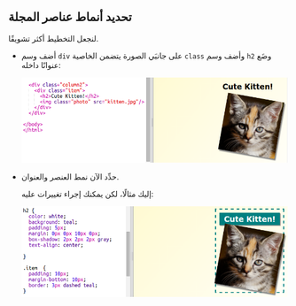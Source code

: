 ## تحديد أنماط عناصر المجلة

لنجعل التخطيط أكثر تشويقًا.



+ أضف وسم `div` على جانبَي الصورة يتضمن الخاصية `class` وأضف وسم `h2` وضَع عنوانًا داخله:

	![screenshot](images/magazine-item.png)

+ حدِّد الآن نمط العنصر والعنوان.

	إليك مثالًا، لكن يمكنك إجراء تغييرات عليه:

	![screenshot](images/magazine-item-style.png)



